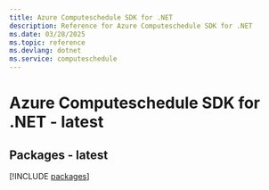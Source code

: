 ```yaml
---
title: Azure Computeschedule SDK for .NET
description: Reference for Azure Computeschedule SDK for .NET
ms.date: 03/28/2025
ms.topic: reference
ms.devlang: dotnet
ms.service: computeschedule
---
```

# Azure Computeschedule SDK for .NET - latest
## Packages - latest
[!INCLUDE [packages](computeschedule-index.md)]